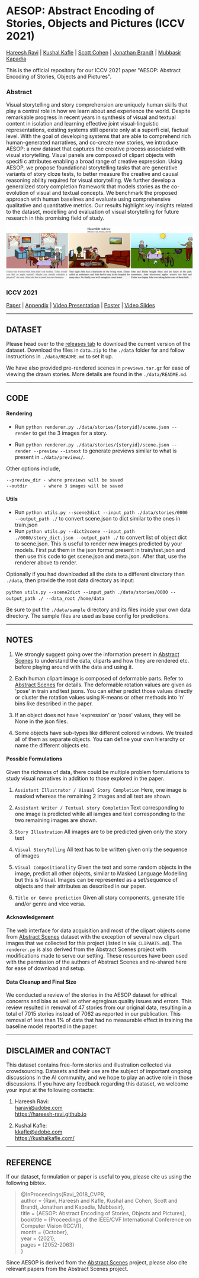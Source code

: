 # AESOP: Abstract Encoding of Stories, Objects and Pictures (ICCV 2021)
[Hareesh Ravi](https://hareesh-ravi.github.io/) | [Kushal Kafle](https://kushalkafle.com/) | [Scott Cohen](https://research.adobe.com/person/scott-cohen/) | [Jonathan Brandt](https://research.adobe.com/person/jonathan-brandt/) | [Mubbasir Kapadia](https://ivi.cs.rutgers.edu/) <br>

This is the official repository for our ICCV 2021 paper "AESOP: Abstract Encoding of Stories, Objects and Pictures". <br> 

### Abstract
Visual storytelling and story comprehension are uniquely human skills that play a central role in how we learn about and experience the world. Despite remarkable progress in recent years in synthesis of visual and textual content in isolation and learning effective joint visual-linguistic representations, existing systems still operate only at a superfi cial, factual level. With the goal of developing systems that are able to comprehend rich human-generated narratives, and co-create new stories, we introduce AESOP: a new dataset that captures the creative process associated with visual storytelling. Visual panels are composed of clipart objects with specifi c attributes enabling a broad range of creative expression. Using AESOP, we propose foundational storytelling tasks that are generative variants of story cloze tests, to better measure the creative and causal reasoning ability required for visual storytelling. We further develop a generalized story completion framework that models stories as the co-evolution of visual and textual concepts. We benchmark the proposed approach with human baselines and evaluate using comprehensive qualitative and quantitative metrics. Our results highlight key insights related to the dataset, modelling and evaluation of visual storytelling for future research in this promising field of study.

![](./iccv2021/aesop_example.png)

### ICCV 2021

[Paper](https://openaccess.thecvf.com/content/ICCV2021/papers/Ravi_AESOP_Abstract_Encoding_of_Stories_Objects_and_Pictures_ICCV_2021_paper.pdf) | [Appendix](https://openaccess.thecvf.com/content/ICCV2021/supplemental/Ravi_AESOP_Abstract_Encoding_ICCV_2021_supplemental.pdf) | [Video Presentation](https://youtu.be/ygGzY1DSSMk) | [Poster](./iccv2021/AESOP_ICCV2021_POSTER.pdf) | [Video Slides](./iccv2021/AESOP_ICCV2021_SLIDES.pdf) <br>

---

## DATASET 

Please head over to the [releases tab](https://github.com/adobe-research/aesop/releases/tag/v1.0) to download the current version of the dataset. 
Download the files in `data.zip` to the  `./data` folder for and follow instructions in `./data/README.md` to set it up.

We have also provided pre-rendered scenes in `previews.tar.gz` for ease of viewing the drawn stories. More details are
found in the `./data/README.md`. 

---

## CODE

#### Rendering

- Run `python renderer.py ./data/stories/{storyid}/scene.json --render` to get the 3 images for a story. 

- Run `python renderer.py ./data/stories/{storyid}/scene.json --render --preview --istext`
to generate previews similar to what is present in `./data/previews/`.  

Other options include,
```
--preview_dir - where previews will be saved
--outdir      - where 3 images will be saved
```
#### Utils

- Run `python utils.py --scene2dict --input_path ./data/stories/0000 --output_path ./` to convert scene.json to dict similar to the ones in train.json
- Run `python utils.py --dict2scene --input_path ./0000/story_dict.json --output_path ./` to convert list of object dict to scene.json. This is useful to render new images predicted by your models. First put them in the json format present in train/test.json and then use this code to get scene.json and meta.json. After that, use the renderer above to render.

Optionally if you had downloaded all the data to a different directory than `./data`, then provide the root data directory as input:

`python utils.py --scene2dict --input_path ./data/stories/0000 --output_path ./ --data_root /home/data`

Be sure to put the `./data/sample` directory and its files inside your own data directory. The sample files are used as base config for predictions.

---

## NOTES

1. We strongly suggest going over the information present in [Abstract Scenes](https://github.com/GT-Vision-Lab/abstract_scenes_v002) to understand the data, cliparts and how they are rendered etc. before playing around with the data and using it. 

2. Each human clipart image is composed of deformable parts. Refer to [Abstract Scenes](https://github.com/GT-Vision-Lab/abstract_scenes_v002) for details. The deformable rotation values are given as 'pose' in train and test jsons. You can either predict those values directly or cluster the rotation values using K-means or other methods into 'n' bins like described in the paper. 

3. If an object does not have 'expression' or 'pose' values, they will be None in the json files. 

4. Some objects have sub-types like different colored windows. We treated all of them as separate objects. You can define your own hierarchy or name the different objects etc.

#### Possible Formulations

Given the richness of data, there could be multiple problem formulations to study visual narratives in addition to those 
explored in the paper. 

1. `Assistant Illustrator / Visual Story Completion`
Here, one image is masked whereas the remaining 2 images and all text are shown.

2. `Assistant Writer / Textual story Completion`
Text corresponding to one image is predicted while all iamges and text corresponding to the two remaining images are shown. 
  
3. `Story Illustration`
All images are to be predicted given only the story text
  
4. `Visual StoryTelling`
All text has to be written given only the sequence of images
  
5. `Visual Compositionality`
Given the text and some random objects in the image, predict all other objects, similar to Masked Language Modelling but this is Visual. Images can be represented as a set/sequence of objects and their attributes as described in our paper. 
  
6. `Title or Genre prediction`
Given all story components, generate title and/or genre and vice versa.

#### Acknowledgement
The web interface for data acquisition and most of the clipart objects come from [Abstract Scenes](https://github.com/GT-Vision-Lab/abstract_scenes_v002) dataset with the exception of several new clipart images that we collected for this project (listed in `NEW_CLIPARTS.md`). The `renderer.py` is also derived from the Abstract Scenes project with modifications made to serve  our setting. These resources have been used with the permission of the authors of Abstract Scenes and re-shared here for ease of download and setup.

#### Data Cleanup and Final Size

We conducted a review of the stories in the AESOP dataset for ethical concerns and bias as well as other egregious quality issues and errors. This review resulted in removal of 47 stories from our original data, resulting in a total of 7015 stories instead of 7062 as reported in our publication. This removal of less than 1% of data that had no measurable effect in training the baseline model reported in the paper.

---

## DISCLAIMER and CONTACT

This dataset contains free-form stories and illustration collected via crowdsourcing. Datasets and their use are the subject of important ongoing discussions in the AI community, and we hope to play an active role in those discussions. If you have any feedback regarding this dataset, we welcome your input at the following contacts:

1. Hareesh Ravi: <br>
   haravi@adobe.com <br>
   https://hareesh-ravi.github.io <br>

2. Kushal Kafle: <br>
   kkafle@adobe.com <br>
   https://kushalkafle.com/ <br>
   
---

## REFERENCE
If our dataset, formulation or paper is useful to you, please cite us using the following bibtex.

>@InProceedings{Ravi_2018_CVPR, <br>
>author = {Ravi, Hareesh and Kafle, Kushal and Cohen, Scott and Brandt, Jonathan and Kapadia, Mubbasir}, <br>
>title = {AESOP: Abstract Encoding of Stories, Objects and Pictures}, <br>
>booktitle = {Proceedings of the IEEE/CVF International Conference on Computer Vision (ICCV)}, <br>
>month = {October}, <br>
>year = {2021}, <br>
>pages = {2052-2063} <br>
>}

Since AESOP is derived from the [Abstract Scenes](https://github.com/GT-Vision-Lab/abstract_scenes_v002) project, please also cite relevant papers from the Abstract Scenes project.

